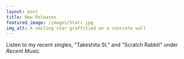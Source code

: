 ```yaml
---
layout: post
title: New Releases
featured_image: /images/Starr.jpg
img_alt: A smiling star graffitied on a concrete wall 
---
```


Listen to my recent singles, "Takeshita St." and "Scratch Rabbit" under *Recent Music.*